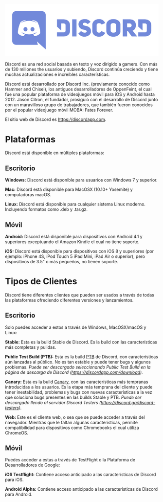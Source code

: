 <!-- TITLE: Discord -->

![Logo](/uploads/discord/logo.png "Logo")

Discord es una red social basada en texto y voz dirigido a gamers. Con más de 130 millones the usuarios y subiendo, Discord continúa creciendo y tiene muchas actualizaciones e increíbles características.

Discord está desarrollado por Discord Inc. (previamente conocido como Hammer and Chisel), los antiguos desarrolladores de OppenFeint, el cual fue una popular plataforma de videojuegos móvil para iOS y Android hasta 2012. Jason Citron, el fundador, prosiguió con el desarrollo de Discord junto con un maravilloso grupo de trabajadores, que también fueron conocidos por el popular videojuego móvil MOBA: Fates Forever.

El sitio web de Discord es https://discordapp.com.

# Plataformas
Discord está disponible en múltiples plataformas:

## Escritorio
**Windows:** Discord está disponible para usuarios con Windows 7 y superior.

**Mac:** Discord está disponible para MacOSX (10.10+ Yosemite) y computadoras macOS.

**Linux:** Discord está disponible para cualquier sistema Linux moderno. Incluyendo formatos como .deb y .tar.gz.

## Móvil
**Android:** Discord está disponible para dispositivos con Android 4.1 y superiores exceptuando el Amazon Kindle el cual no tiene soporte.

**iOS:** Discord está disponible para dispositivos con iOS 8 y superiores (por ejemplo: iPhone 4S, iPod Touch 5 iPad Mini, iPad Air o superior), pero dispositivos de 3.5" o más pequeños, no tienen soporte.

# Tipos de Clientes
Discord tiene diferentes clientes que pueden ser usados a través de todas las plataformas ofreciendo diferentes versiones y lanzamientos.

## Escritorio
Solo puedes acceder a estos a través de Windows, MacOSX/macOS y Linux:

**Stable:** Esta es la build Stable de Discord. Es la build con las características más completas y pulidas. 

**Public Test Build (PTB):** Esta es la build [PTB](/es/ptb) de Discord, con características aún lanzadas al público. No es tan estable y puede tener bugs y algunos problemas.
*Puede ser descargado seleccionando Public Test Build en la página de descarga de Discord (https://discordapp.com/download).*

**Canary:** Esta es la build [Canary](/es/discord-canary), con las características más tempranas introducidas a los usuarios. Es la etapa más temprana del cliente y puede tener inestabilidad, problemas y bugs con nuevas características a la vez que soluciona bugs presentes en las builds Stable y PTB. 
*Puede ser descargado llendo al servidor Discord Testers (https://discord.gg/discord-testers).*

**Web:** Este es el cliente web, o sea que se puede acceder a través del navegador. Mientras que le faltan algunas características, permite compatibilidad para dispositivos como Chromebooks el cual utiliza ChromeOS.

## Móvil
Puedes acceder a estas a través de TestFlight o la Plataforma de Desarrolladores de Google:

**iOS Testflight:** Contiene acceso anticipado a las características de Discord para iOS.

**Android Alpha:**  Contiene acceso anticipado a las características de Discord para Android.